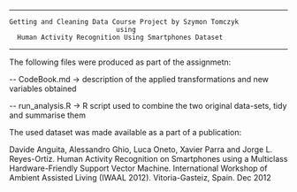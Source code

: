 ******************************************************************
    Getting and Cleaning Data Course Project by Szymon Tomczyk
                               using
      Human Activity Recognition Using Smartphones Dataset
******************************************************************

The following files were produced as part of the assignmetn:

-- CodeBook.md -> description of the applied transformations and 
                  new variables obtained

-- run_analysis.R -> R script used to combine the two original data-sets, 
                     tidy and summarise them


The used dataset was made available as a part of a publication:

Davide Anguita, Alessandro Ghio, Luca Oneto, Xavier Parra and Jorge L. 
Reyes-Ortiz. Human Activity Recognition on Smartphones using a Multiclass 
Hardware-Friendly Support Vector Machine. International Workshop of Ambient 
Assisted Living (IWAAL 2012). Vitoria-Gasteiz, Spain. Dec 2012